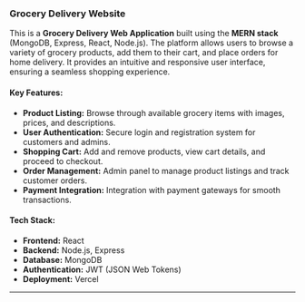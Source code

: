 

### Grocery Delivery Website

This is a **Grocery Delivery Web Application** built using the **MERN stack** (MongoDB, Express, React, Node.js). The platform allows users to browse a variety of grocery products, add them to their cart, and place orders for home delivery. It provides an intuitive and responsive user interface, ensuring a seamless shopping experience.

#### **Key Features:**

* **Product Listing:** Browse through available grocery items with images, prices, and descriptions.
* **User Authentication:** Secure login and registration system for customers and admins.
* **Shopping Cart:** Add and remove products, view cart details, and proceed to checkout.
* **Order Management:** Admin panel to manage product listings and track customer orders.
* **Payment Integration:** Integration with payment gateways for smooth transactions.

#### **Tech Stack:**

* **Frontend:** React
* **Backend:** Node.js, Express
* **Database:** MongoDB
* **Authentication:** JWT (JSON Web Tokens)
* **Deployment:** Vercel

---

